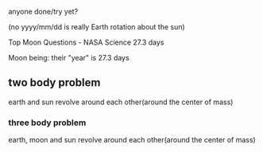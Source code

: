 anyone done/try yet?

(no yyyy/mm/dd is really Earth rotation about the sun)


Top Moon Questions - NASA Science
27.3 days

Moon being:
their "year" is 27.3 days


## two body problem

earth and sun revolve around each other(around the center of mass)

### three body problem

earth, moon and sun revolve around each other(around the center of mass)

